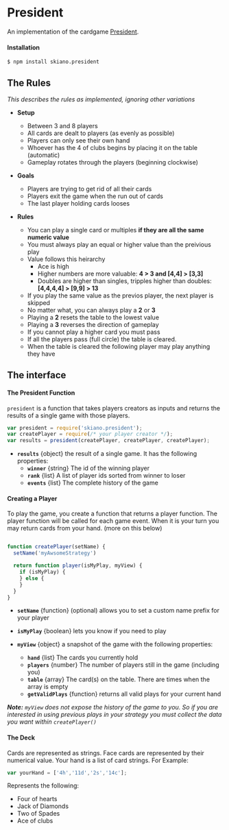 # President

An implementation of the cardgame [President](https://en.wikipedia.org/wiki/President_(card_game)#General_rules).

#### Installation

```
$ npm install skiano.president
```

## The Rules

_This describes the rules as implemented, ignoring other variations_

* __Setup__
  * Between 3 and 8 players
  * All cards are dealt to players (as evenly as possible)
  * Players can only see their own hand
  * Whoever has the 4 of clubs begins by placing it on the table (automatic)
  * Gameplay rotates through the players (beginning clockwise)

* __Goals__
  * Players are trying to get rid of all their cards
  * Players exit the game when the run out of cards
  * The last player holding cards looses

* __Rules__
  * You can play a single card or multiples __if they are all the same numeric value__
  * You must always play an equal or higher value than the preivious play
  * Value follows this heirarchy
    * Ace is high 
    * Higher numbers are more valuable:  __4 > 3 and [4,4] > [3,3]__
    * Doubles are higher than singles, tripples higher than doubles: __[4,4,4,4] > [9,9] > 13__
  * If you play the same value as the previos player, the next player is skipped
  * No matter what, you can always play a __2__ or __3__
  * Playing a __2__ resets the table to the lowest value
  * Playing a __3__ reverses the direction of gameplay
  * If you cannot play a higher card you must pass
  * If all the players pass (full circle) the table is cleared.
  * When the table is cleared the following player may play anything they have

## The interface

#### The President Function

```president``` is a function that takes players creators as inputs and returns the results of a single game with those players.

```javascript
var president = require('skiano.president');
var createPlayer = require(/* your player creator */);
var results = president(createPlayer, createPlayer, createPlayer);
```

* __```results```__ {object} the result of a single game. It has the following properties:
  * __```winner```__ {string} The id of the winning player
  * __```rank```__ {list} A list of player ids sorted from winner to loser
  * __```events```__ {list} The complete history of the game

#### Creating a Player

To play the game, you create a function that returns a player function. The player function will be called for each game event. When it is your turn you may return cards from your hand. (more on this below)

```javascript

function createPlayer(setName) {
  setName('myAwsomeStrategy')

  return function player(isMyPlay, myView) {
    if (isMyPlay) {
    } else {
    }
  }
}
```

* __```setName```__ {function} (optional) allows you to set a custom name prefix for your player

* __```isMyPlay```__ {boolean} lets you know if you need to play

* __```myView```__ {object} a snapshot of the game with the following properties:
  * __```hand```__ {list} The cards you currently hold
  * __```players```__ {number} The number of players still in the game (including you)
  * __```table```__ {array} The card(s) on the table. There are times when the array is empty
  * __```getValidPlays```__ {function} returns all valid plays for your current hand

_**Note:** ```myView``` does not expose the history of the game to you. So if you are interested in using previous plays in your strategy you must collect the data you want within ```createPlayer()```_

#### The Deck

Cards are represented as strings. Face cards are represented by their numerical value. Your hand is a list of card strings. For Example:

```javascript
var yourHand = ['4h','11d','2s','14c'];
```
Represents the following:
 * Four of hearts
 * Jack of Diamonds
 * Two of Spades
 * Ace of clubs

